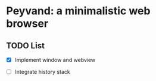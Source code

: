 # Peyvand: a minimalistic web browser

## TODO List

- [x] Implement window and webview
- [ ] Integrate history stack

